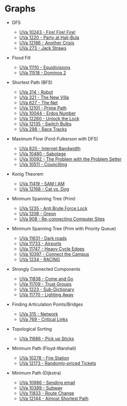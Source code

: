 # Graphs

* DFS
  * [UVa 10243 - Fire! Fire! Fire!](http://uva.onlinejudge.org/index.php?option=onlinejudge&Itemid=99999999&page=show_problem&category=&problem=1184)
  * [UVa 1220 - Party at Hali-Bula](http://uva.onlinejudge.org/index.php?option=com_onlinejudge&Itemid=8&page=show_problem&category=24&problem=3661)
  * [UVa 12186 - Another Crisis](http://uva.onlinejudge.org/index.php?option=com_onlinejudge&Itemid=8&page=show_problem&category=24&problem=3338)
  * [UVa 273 - Jack Straws](http://uva.onlinejudge.org/index.php?option=com_onlinejudge&Itemid=8&page=show_problem&category=24&problem=209)
  
* Flood Fill
  * [UVa 11110 - Equidivisions](http://uva.onlinejudge.org/index.php?option=com_onlinejudge&Itemid=8&page=show_problem&category=24&problem=2051)
  * [UVa 11518 - Dominos 2](http://uva.onlinejudge.org/index.php?option=com_onlinejudge&Itemid=8&page=show_problem&category=24&problem=2513)
  
* Shortest Path (BFS)
  * [UVa 314 - Robot](http://uva.onlinejudge.org/index.php?option=com_onlinejudge&Itemid=8&page=show_problem&category=24&problem=250)
  * [UVa 321 - The New Villa](http://uva.onlinejudge.org/index.php?option=com_onlinejudge&Itemid=8&page=show_problem&category=24&problem=257)
  * [UVa 627 - The Net](http://uva.onlinejudge.org/index.php?option=onlinejudge&page=show_problem&problem=568)
  * [UVa 12101 - Prime Path](http://uva.onlinejudge.org/index.php?option=com_onlinejudge&Itemid=8&page=show_problem&category=243&problem=3253)
  * [UVa 10044 - Erdos Number](http://uva.onlinejudge.org/index.php?option=com_onlinejudge&Itemid=8&page=show_problem&category=24&problem=985)
  * [UVa 12260 - Unlock the Lock](http://uva.onlinejudge.org/index.php?option=com_onlinejudge&Itemid=8&page=show_problem&category=24&problem=3312)
  * [UVa 12135 - Switch Bulbs](http://uva.onlinejudge.org/index.php?option=com_onlinejudge&Itemid=8&page=show_problem&category=24&problem=3287)
  * [UVa 298 - Race Tracks](http://uva.onlinejudge.org/index.php?option=com_onlinejudge&Itemid=8&page=show_problem&category=24&problem=234)
  
* Maximum Flow (Ford-Fulkerson with DFS)
  * [UVa 820 - Internet Bandwidth](http://uva.onlinejudge.org/index.php?option=com_onlinejudge&Itemid=8&page=show_problem&problem=761)
  * [UVa 10480 - Sabotage](http://uva.onlinejudge.org/index.php?option=onlinejudge&page=show_problem&problem=1421)
  * [UVa 10092 - The Problem with the Problem Setter](http://uva.onlinejudge.org/index.php?option=com_onlinejudge&Itemid=8&page=show_problem&category=24&problem=1033)
  * [UVa 10511 - Councilling](http://uva.onlinejudge.org/index.php?option=com_onlinejudge&Itemid=8&page=show_problem&category=24&problem=1452)
  
* Konig Theorem
  * [UVa 11419 - SAM I AM](http://uva.onlinejudge.org/index.php?option=com_onlinejudge&Itemid=8&page=show_problem&category=24&problem=2414)
  * [UVa 12168 - Cat vs. Dog](http://uva.onlinejudge.org/index.php?option=com_onlinejudge&Itemid=8&page=show_problem&category=243&problem=3320)

* Minimum Spanning Tree (Prim)
  * [UVa 1235 - Anti Brute Force Lock](http://uva.onlinejudge.org/index.php?option=com_onlinejudge&Itemid=8&category=247&page=show_problem&problem=3676)
  * [UVa 1208 - Oreon](http://uva.onlinejudge.org/index.php?option=com_onlinejudge&Itemid=8&page=show_problem&category=24&problem=3649)
  * [UVa 908 - Re-connecting Computer Sites](http://uva.onlinejudge.org/index.php?option=com_onlinejudge&Itemid=8&category=24&page=show_problem&problem=849)

* Minimum Spanning Tree (Prim with Priority Queue)
  * [UVa 11631 - Dark roads](http://uva.onlinejudge.org/index.php?option=com_onlinejudge&Itemid=8&page=show_problem&category=24&problem=2678)
  * [UVa 11733 - Airports](http://uva.onlinejudge.org/index.php?option=com_onlinejudge&Itemid=8&page=show_problem&category=24&problem=2833)
  * [UVa 11747 - Heavy Cycle Edges](http://uva.onlinejudge.org/index.php?option=com_onlinejudge&Itemid=8&page=show_problem&category=24&problem=2847)
  * [UVa 10397 - Connect the Campus](http://uva.onlinejudge.org/index.php?option=com_onlinejudge&Itemid=8&page=show_problem&category=24&problem=1338) 
  * [UVa 1234 - RACING](http://uva.onlinejudge.org/index.php?option=com_onlinejudge&Itemid=8&page=show_problem&category=24&problem=3675)
  
* Strongly Connected Components
  * [UVa 11838 - Come and Go](http://uva.onlinejudge.org/index.php?option=com_onlinejudge&Itemid=8&page=show_problem&category=24&problem=2938)
  * [UVa 11709 - Trust Groups](http://uva.onlinejudge.org/index.php?option=com_onlinejudge&Itemid=8&page=show_problem&category=24&problem=2756)
  * [UVa 1223 - Sub-Dictionary](http://uva.onlinejudge.org/index.php?option=com_onlinejudge&Itemid=8&page=show_problem&category=24&problem=3670)
  * [UVa 11770 - Lighting Away](http://uva.onlinejudge.org/index.php?option=com_onlinejudge&Itemid=8&page=show_problem&category=24&problem=2870)
  
* Finding Articulation Points/Bridges
  * [UVa 315 - Network](http://uva.onlinejudge.org/index.php?option=com_onlinejudge&Itemid=8&page=show_problem&category=24&problem=251)
  * [UVa 769 - Critical Links](http://uva.onlinejudge.org/index.php?option=com_onlinejudge&Itemid=8&page=show_problem&category=24&problem=737)
  
* Topological Sorting
  * [UVa 11686 - Pick up Sticks](http://uva.onlinejudge.org/index.php?option=com_onlinejudge&Itemid=8&page=show_problem&category=24&problem=2733)
  
* Minimum Path (Floyd-Warshall)
  * [UVa 10278 - Fire Station](http://uva.onlinejudge.org/index.php?option=com_onlinejudge&Itemid=8&page=show_problem&category=24&problem=1219)
  * [UVa 12173 - Randomly-priced Tickets](http://uva.onlinejudge.org/index.php?option=com_onlinejudge&Itemid=8&page=show_problem&category=24&problem=3331)
  
* Minimum Path (Dijkstra)
  * [UVa 10986 - Sending email](http://uva.onlinejudge.org/index.php?option=com_onlinejudge&Itemid=8&page=show_problem&category=24&problem=1927)
  * [UVa 10389 - Subway](http://uva.onlinejudge.org/index.php?option=com_onlinejudge&Itemid=8&page=show_problem&category=24&problem=1330)
  * [UVa 11833 - Route Change](http://uva.onlinejudge.org/index.php?option=com_onlinejudge&Itemid=8&page=show_problem&category=24&problem=2933)
  * [UVa 12144 - Almost Shortest Path](http://uva.onlinejudge.org/index.php?option=com_onlinejudge&Itemid=8&page=show_problem&category=24&problem=3296)